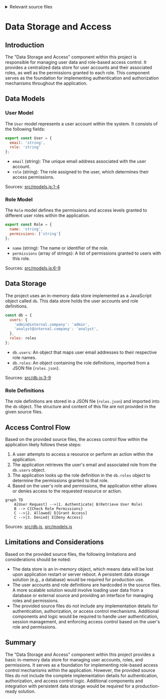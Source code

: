 <details>
<summary>Relevant source files</summary>

The following files were used as context for generating this wiki page:

- [src/db.js](https://github.com/aanickode/access-control-service/blob/main/src/db.js)
- [src/models.js](https://github.com/aanickode/access-control-service/blob/main/src/models.js)
</details>

# Data Storage and Access

## Introduction

The "Data Storage and Access" component within this project is responsible for managing user data and role-based access control. It provides a centralized data store for user accounts and their associated roles, as well as the permissions granted to each role. This component serves as the foundation for implementing authentication and authorization mechanisms throughout the application.

## Data Models

### User Model

The `User` model represents a user account within the system. It consists of the following fields:

```javascript
export const User = {
  email: 'string',
  role: 'string'
};
```

- `email` (string): The unique email address associated with the user account.
- `role` (string): The role assigned to the user, which determines their access permissions.

Sources: [src/models.js:1-4]()

### Role Model

The `Role` model defines the permissions and access levels granted to different user roles within the application.

```javascript
export const Role = {
  name: 'string',
  permissions: ['string']
};
```

- `name` (string): The name or identifier of the role.
- `permissions` (array of strings): A list of permissions granted to users with this role.

Sources: [src/models.js:6-9]()

## Data Storage

The project uses an in-memory data store implemented as a JavaScript object called `db`. This data store holds the user accounts and role definitions.

```javascript
const db = {
  users: {
    'admin@internal.company': 'admin',
    'analyst@internal.company': 'analyst',
  },
  roles: roles
};
```

- `db.users`: An object that maps user email addresses to their respective role names.
- `db.roles`: An object containing the role definitions, imported from a JSON file (`roles.json`).

Sources: [src/db.js:3-9]()

### Role Definitions

The role definitions are stored in a JSON file (`roles.json`) and imported into the `db` object. The structure and content of this file are not provided in the given source files.

## Access Control Flow

Based on the provided source files, the access control flow within the application likely follows these steps:

1. A user attempts to access a resource or perform an action within the application.
2. The application retrieves the user's email and associated role from the `db.users` object.
3. The application looks up the role definition in the `db.roles` object to determine the permissions granted to that role.
4. Based on the user's role and permissions, the application either allows or denies access to the requested resource or action.

```mermaid
graph TD
    A[User Request] -->|1. Authenticate| B(Retrieve User Role)
    B --> C{Check Role Permissions}
    C -->|2. Allowed| D[Grant Access]
    C -->|3. Denied| E[Deny Access]
```

Sources: [src/db.js](), [src/models.js]()

## Limitations and Considerations

Based on the provided source files, the following limitations and considerations should be noted:

- The data store is an in-memory object, which means data will be lost upon application restart or server reboot. A persistent data storage solution (e.g., a database) would be required for production use.
- The user accounts and role definitions are hardcoded in the source files. A more scalable solution would involve loading user data from a database or external source and providing an interface for managing roles and permissions.
- The provided source files do not include any implementation details for authentication, authorization, or access control mechanisms. Additional components and logic would be required to handle user authentication, session management, and enforcing access control based on the user's role and permissions.

## Summary

The "Data Storage and Access" component within this project provides a basic in-memory data store for managing user accounts, roles, and permissions. It serves as a foundation for implementing role-based access control mechanisms within the application. However, the provided source files do not include the complete implementation details for authentication, authorization, and access control logic. Additional components and integration with persistent data storage would be required for a production-ready solution.